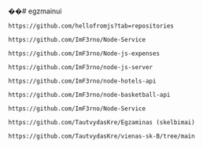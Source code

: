 ��#   e g z m a i n u i 
```
https://github.com/hellofromjs?tab=repositories
```

```
https://github.com/ImF3rno/Node-Service
```

```
https://github.com/ImF3rno/Node-js-expenses
```

```
https://github.com/ImF3rno/node-js-server
```

```
https://github.com/ImF3rno/node-hotels-api
```

```
https://github.com/ImF3rno/node-basketball-api
```

```
https://github.com/ImF3rno/Node-Service
```

```
https://github.com/TautvydasKre/Egzaminas (skelbimai)
```

```
https://github.com/TautvydasKre/vienas-sk-B/tree/main
```
